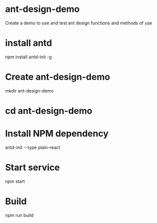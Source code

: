 # ant-design-demo
Create a demo to use and test ant design functions and methods of use
# install antd
npm install antd-init -g
# Create ant-design-demo
mkdir ant-design-demo 
# cd ant-design-demo
# Install NPM dependency
antd-init --type plain-react 
# Start service
npm start
# Build
npm run build
